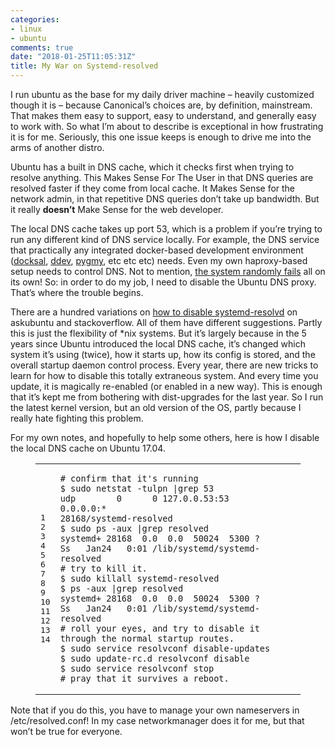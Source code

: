 ```yaml
---
categories:
- linux
- ubuntu
comments: true
date: "2018-01-25T11:05:31Z"
title: My War on Systemd-resolved
---
```


<p>I run ubuntu as the base for my daily driver machine &ndash; heavily customized though it is &ndash; because Canonical&rsquo;s choices are, by definition, mainstream. That makes them easy to support, easy to understand, and generally easy to work with. So what I&rsquo;m about to describe is exceptional in how frustrating it is for me. Seriously, this one issue keeps is enough to drive me into the arms of another distro.</p>

<p>Ubuntu has a built in DNS cache, which it checks first when trying to resolve anything. This Makes Sense For The User in that DNS queries are resolved faster if they come from local cache. It Makes Sense for the network admin, in that repetitive DNS queries don&rsquo;t take up bandwidth. But it really <strong>doesn&rsquo;t</strong> Make Sense for the web developer.</p>

<p>The local DNS cache takes up port 53, which is a problem if you&rsquo;re trying to run any different kind of DNS service locally. For example, the DNS service that practically any integrated docker-based development environment (<a href="https://docksal.io/">docksal</a>, <a href="https://github.com/drud/ddev#ddev">ddev</a>, <a href="https://docs.amazee.io/local_docker_development/pygmy.html">pygmy</a>, etc etc etc) needs. Even my own haproxy-based setup needs to control DNS. Not to mention, <a href="https://superuser.com/questions/1153203/ubuntu-17-04-systemd-resolved-dns-lookups-randomly-fail">the system randomly fails</a> all on its own! So: in order to do my job, I need to disable the Ubuntu DNS proxy. That&rsquo;s where the trouble begins.</p>

<p>There are a hundred variations on <a href="https://askubuntu.com/questions/898605/how-to-disable-systemd-resolved-and-resolve-dns-with-dnsmasq">how to disable systemd-resolvd</a> on askubuntu and stackoverflow. All of them have different suggestions. Partly this is just the flexibility of *nix systems. But it&rsquo;s largely because in the 5 years since Ubuntu introduced the local DNS cache, it&rsquo;s changed which system it&rsquo;s using (twice), how it starts up, how its config is stored, and the overall startup daemon control process. Every year, there are new tricks to learn for how to disable this totally extraneous system. And every time you update, it is magically re-enabled (or enabled in a new way). This is enough that it&rsquo;s kept me from bothering with dist-upgrades for the last year. So I run the latest kernel version, but an old version of the OS, partly because I really hate fighting this problem.</p>

<p>For my own notes, and hopefully to help some others, here is how I disable the local DNS cache on Ubuntu 17.04.</p>

<figure class='code'><div class="highlight"><table><tr><td class="gutter"><pre class="line-numbers"><span class='line-number'>1</span>
<span class='line-number'>2</span>
<span class='line-number'>3</span>
<span class='line-number'>4</span>
<span class='line-number'>5</span>
<span class='line-number'>6</span>
<span class='line-number'>7</span>
<span class='line-number'>8</span>
<span class='line-number'>9</span>
<span class='line-number'>10</span>
<span class='line-number'>11</span>
<span class='line-number'>12</span>
<span class='line-number'>13</span>
<span class='line-number'>14</span>
</pre></td><td class='code'><pre><code class=''><span class='line'># confirm that it's running
</span><span class='line'>$ sudo netstat -tulpn |grep 53
</span><span class='line'>udp        0      0 127.0.0.53:53           0.0.0.0:*                           28168/systemd-resolved
</span><span class='line'>$ sudo ps -aux |grep resolved
</span><span class='line'>systemd+ 28168  0.0  0.0  50024  5300 ?        Ss   Jan24   0:01 /lib/systemd/systemd-resolved
</span><span class='line'># try to kill it.
</span><span class='line'>$ sudo killall systemd-resolved
</span><span class='line'>$ ps -aux |grep resolved
</span><span class='line'>systemd+ 28168  0.0  0.0  50024  5300 ?        Ss   Jan24   0:01 /lib/systemd/systemd-resolved
</span><span class='line'># roll your eyes, and try to disable it through the normal startup routes.
</span><span class='line'>$ sudo service resolvconf disable-updates
</span><span class='line'>$ sudo update-rc.d resolvconf disable
</span><span class='line'>$ sudo service resolvconf stop
</span><span class='line'># pray that it survives a reboot.</span></code></pre></td></tr></table></div></figure>


<p></p>

<p>Note that if you do this, you have to manage your own nameservers in /etc/resolved.conf! In my case networkmanager does it for me, but that won&rsquo;t be true for everyone.</p>
